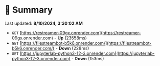# 📖 Summary
Last updated: **8/10/2024, 3:30:02 AM**

- `GET` [https://restreamer-09gx.onrender.com](https://restreamer-09gx.onrender.com) - **Up** (23558ms)
- `GET` [https://filestreambot-b5k6.onrender.com/](https://filestreambot-b5k6.onrender.com/) - **Down** (228ms)
- `GET` [https://jupyterlab-python3-12-3.onrender.com](https://jupyterlab-python3-12-3.onrender.com) - **Down** (153ms)
